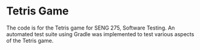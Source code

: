 # Tetris Game

The code is for the Tetris game for SENG 275, Software Testing. An automated test suite using Gradle was implemented to test various aspects of the Tetris game.
